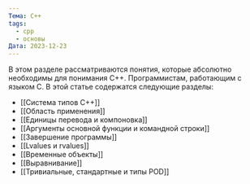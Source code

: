 ```yaml
---
Тема: C++
tags:
  - cpp
  - основы
Дата: 2023-12-23
---
```

В этом разделе рассматриваются понятия, которые абсолютно необходимы для понимания C++. Программистам, работающим с языком C. В этой статье содержатся следующие разделы:
- [[Система типов C++]]
- [[Область применения]]
- [[Единицы перевода и компоновка]]
- [[Аргументы основной функции и командной строки]]
- [[Завершение программы]]
- [[Lvalues и rvalues]]
- [[Временные объекты]]
- [[Выравнивание]]
- [[Тривиальные, стандартные и типы POD]]
